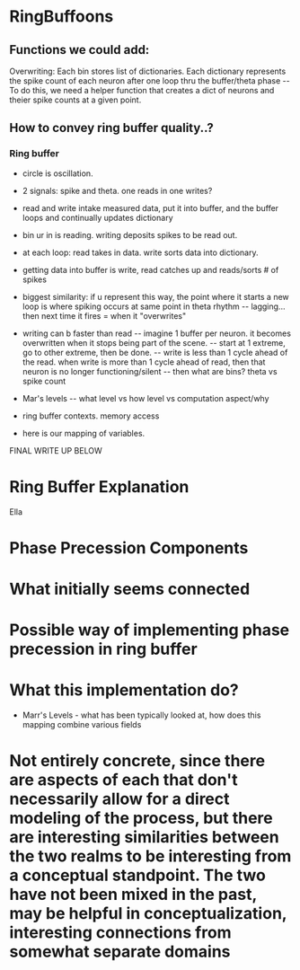 # RingBuffoons

## Functions we could add:
Overwriting: Each bin stores list of dictionaries. Each dictionary represents the spike count of each neuron after one loop thru the buffer/theta phase
 -- To do this, we need a helper function that creates a dict of neurons and theier spike counts at a given point.

 ## How to convey ring buffer quality..?

 ### Ring buffer
 - circle is oscillation.
 - 2 signals: spike and theta. one reads in one writes?
 - read and write intake measured data, put it into buffer, and the buffer loops and continually updates dictionary
 - bin ur in is reading. writing deposits spikes to be read out. 
 - at each loop: read takes in data. write sorts data into dictionary. 
 - getting data into buffer is write, read catches up and reads/sorts # of spikes


 - biggest similarity: if u represent this way, the point where it starts a new loop is where spiking occurs at same point in theta rhythm
 -- lagging... then next time it fires = when it "overwrites"


 - writing can b faster than read
 -- imagine 1 buffer per neuron. it becomes overwritten when it stops being part of the scene.
 -- start at 1 extreme, go to other extreme, then be done.
 -- write is less than 1 cycle ahead of the read. when write is more than 1 cycle ahead of read, then that neuron is no longer functioning/silent
 -- then what are bins? theta vs spike count

 - Mar's levels -- what level vs how level vs computation aspect/why
 - ring buffer contexts. memory access
 - here is our mapping of variables.

FINAL WRITE UP BELOW

# Ring Buffer Explanation
Ella

# Phase Precession Components 

# What initially seems connected 

# Possible way of implementing phase precession in ring buffer

# What this implementation do?
- Marr's Levels - what has been typically looked at, how does this mapping combine various fields

# Not entirely concrete, since there are aspects of each that don't necessarily allow for a direct modeling of the process, but there are interesting similarities between the two realms to be interesting from a conceptual standpoint. The two have not been mixed in the past, may be helpful in conceptualization, interesting connections from somewhat separate domains


